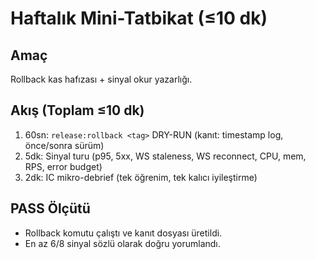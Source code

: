 # Haftalık Mini-Tatbikat (≤10 dk)

## Amaç
Rollback kas hafızası + sinyal okur yazarlığı.

## Akış (Toplam ≤10 dk)
1) 60sn: `release:rollback <tag>` DRY-RUN (kanıt: timestamp log, önce/sonra sürüm)
2) 5dk: Sinyal turu (p95, 5xx, WS staleness, WS reconnect, CPU, mem, RPS, error budget)
3) 2dk: IC mikro-debrief (tek öğrenim, tek kalıcı iyileştirme)

## PASS Ölçütü
- Rollback komutu çalıştı ve kanıt dosyası üretildi.
- En az 6/8 sinyal sözlü olarak doğru yorumlandı.

